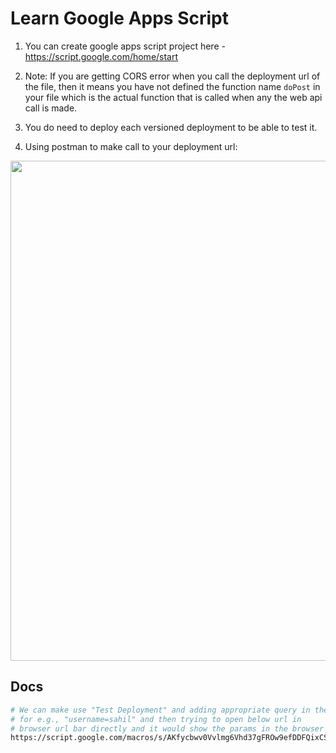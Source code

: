 # Learn Google Apps Script

1. You can create google apps script project here - https://script.google.com/home/start

2. Note: If you are getting CORS error when you call the deployment url of the file, then it means you have not defined the function name `doPost` in your file which is the actual function that is called when any the web api call is made.

3. You do need to deploy each versioned deployment to be able to test it.

4. Using postman to make call to your deployment url:

<image width="800" src="https://github.com/sahilrajput03/learn-google-apps-script/assets/31458531/ad661c4e-f06a-4201-ae6c-d0b0b2161790" />


## Docs

```bash
# We can make use "Test Deployment" and adding appropriate query in the end
# for e.g., "username=sahil" and then trying to open below url in
# browser url bar directly and it would show the params in the browser itself
https://script.google.com/macros/s/AKfycbwv0Vvlmg6Vhd37gFROw9efDDFQixCShKh0Wt4XE48/dev?username=sahil
````